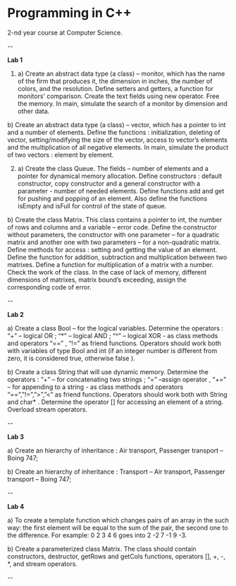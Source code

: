 Programming in C++
==========

2-nd year course at Computer Science.

--

**Lab 1** 
1. a) Create an abstract data type (a class) – monitor, which has the name of the firm that produces it, the dimension in inches, the number of colors, and the resolution. Define setters and getters, a function for monitors’ comparison. Create the text fields using new operator. Free the memory. In main, simulate the search of a monitor by dimension and other data.

b) Create an abstract data type (a class) – vector, which has a pointer to int and a number of elements. Define the functions : initialization, deleting of vector, setting/modifying the size of the vector, access to vector’s elements and the multiplication of all negative elements. In main, simulate the product of two vectors : element by element.

2. a) Create the class Queue. The fields – number of elements and a pointer for dynamical memory allocation. Define constructors : default constructor, copy constructor  and a general constructor with a parameter  - number of needed elements. Define functions add and get for pushing and popping of an element. Also define the functions isEmpty and isFull for control of the state of queue.

b) Create the class Matrix. This class contains a pointer to int, the number of rows and columns and a variable – error code. Define the constructor without parameters, the constructor with one parameter – for a quadratic matrix and another one with two parameters – for a non-quadratic matrix. Define methods for access : setting and getting the value of an element. Define the function for addition,  subtraction and multiplication between two matrixes. Define a function for multiplication of a matrix with a number. Check the work of the class. In the case of lack of memory, different dimensions of matrixes, matrix bound’s exceeding, assign the corresponding code of error.

--

**Lab 2**

a) Create a class Bool – for the logical variables. Determine the operators : “+” – logical OR ; “*” – logical AND ; “^” – logical XOR  - as class methods and operators “==” , “!=”  as friend functions. Operators should work both with variables of type Bool and int  (if an integer number is different from zero, it is considered true, otherwise false ).

b) Create a class String  that will use dynamic memory. Determine the operators : “+” – for concatenating two strings ; “=” –assign operator , “+=” – for appending to a string  - as class methods and operators “==”,”!=”,”>”,”<”  as friend functions. Operators should work both with String and char* . Determine the operator [] for accessing an element of a string. Overload stream operators.

--

**Lab 3** 

a) Create an hierarchy of inheritance : Air transport, Passenger transport – Boing 747;

b) Create an hierarchy of inheritance : Transport – Air transport, Passenger transport – Boing 747;

--

**Lab 4**

a) To create a template function which changes pairs of an array in the such way: the first element will be equal to the sum of the pair, the second one to the difference. For example: 0 2 3 4 6 goes into 2 -2 7 -1 9 -3.

b) Create a parameterized class Matrix. The class should contain constructors, destructor, getRows and getCols functions, operators [], +, -, *, and stream operators. 

--

